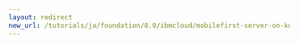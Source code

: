 ```yaml
---
layout: redirect
new_url: /tutorials/ja/foundation/8.0/ibmcloud/mobilefirst-server-on-kubernetes-using-scripts/mobilefirst-appcenter-on-kubernetes-using-scripts/
---
```

